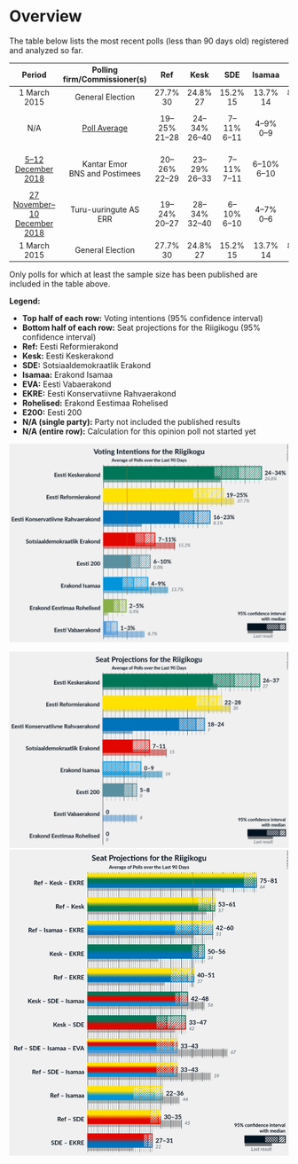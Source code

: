 # Overview

The table below lists the most recent polls (less than 90 days old) registered and analyzed so far.

| Period     | Polling firm/Commissioner(s) | Ref | Kesk | SDE | Isamaa | EVA | EKRE | Rohelised | E200 |
|:----------:|:----------------------------:|:--:|:--:|:--:|:--:|:--:|:--:|:--:|:--:|
| 1 March 2015 | General Election | 27.7% <br> 30 | 24.8% <br> 27 | 15.2% <br> 15 | 13.7% <br> 14 | 8.7% <br> 8 | 8.1% <br> 7 | 0.9% <br> 0 | 0.0% <br> 0 |
| N/A | [Poll Average](average.html) | 19–25% <br> 21–28 | 24–34% <br> 26–40 | 7–11% <br> 6–11 | 4–9% <br> 0–9 | 1–3% <br> 0 | 16–23% <br> 17–25 | 2–5% <br> 0 | 6–10% <br> 5–10 |
| [5–12 December 2018](2018-12-12-KantarEmor.html) | Kantar Emor <br> BNS and Postimees | 20–26% <br> 22–29 | 23–29% <br> 26–33 | 7–11% <br> 7–11 | 6–10% <br> 6–10 | 1–3% <br> 0 | 18–23% <br> 19–25 | 3–5% <br> 0 | 7–10% <br> 6–10 |
| [27 November–10 December 2018](2018-12-10-Turu-uuringuteAS.html) | Turu-uuringute AS <br> ERR | 19–24% <br> 20–27 | 28–34% <br> 32–40 | 6–10% <br> 6–10 | 4–7% <br> 0–6 | 1–2% <br> 0 | 16–21% <br> 17–23 | 2–4% <br> 0 | 6–9% <br> 5–9 |
| 1 March 2015 | General Election | 27.7% <br> 30 | 24.8% <br> 27 | 15.2% <br> 15 | 13.7% <br> 14 | 8.7% <br> 8 | 8.1% <br> 7 | 0.9% <br> 0 | 0.0% <br> 0 |

Only polls for which at least the sample size has been published are included in the table above.

**Legend:**
+ **Top half of each row:** Voting intentions (95% confidence interval)
+ **Bottom half of each row:** Seat projections for the Riigikogu (95% confidence interval)
+ **Ref:** Eesti Reformierakond
+ **Kesk:** Eesti Keskerakond
+ **SDE:** Sotsiaaldemokraatlik Erakond
+ **Isamaa:** Erakond Isamaa
+ **EVA:** Eesti Vabaerakond
+ **EKRE:** Eesti Konservatiivne Rahvaerakond
+ **Rohelised:** Erakond Eestimaa Rohelised
+ **E200:** Eesti 200
+ **N/A (single party):** Party not included the published results
+ **N/A (entire row):** Calculation for this opinion poll not started yet


![Graph with voting intentions not yet produced](average.png "Voting Intentions")

![Graph with seats not yet produced](average-seats.png "Seats")
![Graph with coalitions seats not yet produced](average-coalitions-seats.png "Coalitions Seats")
